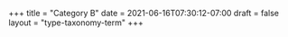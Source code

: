 +++
title = "Category B"
date = 2021-06-16T07:30:12-07:00
draft = false
layout = "type-taxonomy-term"
+++
